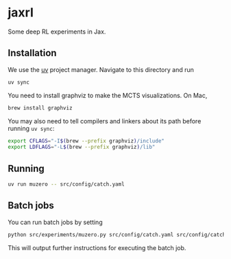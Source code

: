# jaxrl

Some deep RL experiments in Jax.

## Installation

We use the [uv](https://docs.astral.sh/uv/getting-started/installation/) project manager.
Navigate to this directory and run

```bash
uv sync
```

You need to install graphviz to make the MCTS visualizations. On Mac,

```bash
brew install graphviz
```

You may also need to tell compilers and linkers about its path before running `uv sync`:

```bash
export CFLAGS="-I$(brew --prefix graphviz)/include"
export LDFLAGS="-L$(brew --prefix graphviz)/lib"
```

## Running

```bash
uv run muzero -- src/config/catch.yaml
```

## Batch jobs

You can run batch jobs by setting

```bash
python src/experiments/muzero.py src/config/catch.yaml src/config/catch_sweep.yaml mode=sweep
```

This will output further instructions for executing the batch job.

